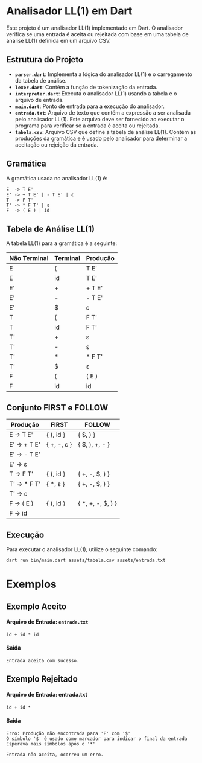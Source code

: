 # Analisador LL(1) em Dart

Este projeto é um analisador LL(1) implementado em Dart. O analisador verifica se uma entrada é aceita ou rejeitada com base em uma tabela de análise LL(1) definida em um arquivo CSV.

## Estrutura do Projeto

- **`parser.dart`**: Implementa a lógica do analisador LL(1) e o carregamento da tabela de análise.
- **`lexer.dart`**: Contém a função de tokenização da entrada.
- **`interpreter.dart`**: Executa o analisador LL(1) usando a tabela e o arquivo de entrada.
- **`main.dart`**: Ponto de entrada para a execução do analisador.
- **`entrada.txt`**: Arquivo de texto que contém a expressão a ser analisada pelo analisador LL(1). Este arquivo deve ser fornecido ao executar o programa para verificar se a entrada é aceita ou rejeitada.
- **`tabela.csv`**: Arquivo CSV que define a tabela de análise LL(1). Contém as produções da gramática e é usado pelo analisador para determinar a aceitação ou rejeição da entrada.

## Gramática

A gramática usada no analisador LL(1) é:

```
E  -> T E'
E' -> + T E' | - T E' | ε
T  -> F T'
T' -> * F T' | ε
F  -> ( E ) | id
```

## Tabela de Análise LL(1)

A tabela LL(1) para a gramática é a seguinte:

| Não Terminal | Terminal | Produção   |
|--------------|----------|------------|
| E            | (        | T E'       |
| E            | id       | T E'       |
| E'           | +        | + T E'     |
| E'           | -        | - T E'     |
| E'           | $        | ε          |
| T            | (        | F T'       |
| T            | id       | F T'       |
| T'           | +        | ε          |
| T'           | -        | ε          |
| T'           | *        | * F T'     |
| T'           | $        | ε          |
| F            | (        | ( E )      |
| F            | id       | id         |

## Conjunto FIRST e FOLLOW

| Produção       | FIRST                | FOLLOW               |
|----------------|----------------------|----------------------|
| E -> T E'      | { (, id }            | { $, ) }             |
| E' -> + T E'   | { +, -, ε }          | { $, ), +, - }       |
| E' -> - T E'   |                      |                      |
| E' -> ε        |                      |                      |
| T -> F T'      | { (, id }            | { +, -, $, ) }       |
| T' -> * F T'   | { *, ε }             | { +, -, $, ) }       |
| T' -> ε        |                      |                      |
| F -> ( E )     | { (, id }            | { *, +, -, $, ) }    |
| F -> id        |                      |                      |

## Execução

Para executar o analisador LL(1), utilize o seguinte comando:

```
dart run bin/main.dart assets/tabela.csv assets/entrada.txt
```

# Exemplos

## Exemplo Aceito

#### Arquivo de Entrada: `entrada.txt`


```
id + id * id
```

#### Saída 

```
Entrada aceita com sucesso.
```

## Exemplo Rejeitado

#### Arquivo de Entrada: entrada.txt

```
id + id * 
```

#### Saída

```
Erro: Produção não encontrada para 'F' com '$'
O símbolo '$' é usado como marcador para indicar o final da entrada
Esperava mais símbolos após o '*'

Entrada não aceita, ocorreu um erro.
```
